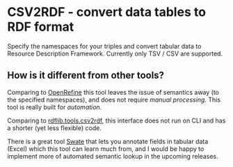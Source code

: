 # CSV2RDF - convert data tables to RDF format

Specify the namespaces for your triples and convert tabular data to Resource Description Framework.
Currently only TSV / CSV are supported.

## How is it different from other tools?

Comparing to [OpenRefine](https://openrefine.org/) this tool leaves the issue of semantics away (to the specified namespaces), and does not require *manual processing*. This tool is really built for *automation*. 

Comparing to [rdflib.tools.csv2rdf](https://rdflib.readthedocs.io/en/7.1.1/_modules/rdflib/tools/csv2rdf.html), this interface does not run on CLI and has a shorter (yet less flexible) code.

There is a great tool [Swate](https://github.com/nfdi4plants/Swate) that lets you annotate fields in tabular data (Excel) which this tool can learn much from, and I would be happy to implement more of automated semantic lookup in the upcoming releases.
